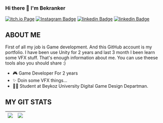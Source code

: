 ### Hi there 👋 I'm Bekranker

[![itch.io Page](https://img.shields.io/badge/Itch.io-bekranker-red)](https://bekranker.itch.io/)
[![Instagram Badge](https://img.shields.io/badge/Instagram-bekirrekiz-orange)](https://www.instagram.com/bekirrekiz/?hl=en)
[![linkedin Badge](https://img.shields.io/badge/L%C4%B1nkedin-Bekir%20ekiz-blue)](https://www.linkedin.com/in/bekir-ekiz-03118b229/)
[![linkedin Badge](https://img.shields.io/badge/Site-bekranker.github.io-yellowgreen)](https://bekranker.github.io)


## ABOUT ME
First of all my job is Game development. And this GitHub account is my portfolio. I have been use Unity for 2 years and last 3 month I been learn some VFX stuff. That's enough information about me. You can use theese tools also you should share :)

- 🎮 Game Developer For 2 years
- ✨ Doin some VFX things...  
- 🧑‍🎓 Student at Beykoz University Digital Game Design Departman.


## MY GIT STATS
<img src="https://github-readme-stats.vercel.app/api?username=bekranker&&show_icons=true&count_private=true&theme=radical"/>|<img src="https://github-readme-streak-stats.herokuapp.com/?user=dhanrajdc7&theme=radical"/>|
|---|---|

